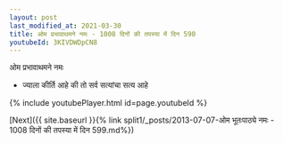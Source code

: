 ```yaml
---
layout: post
last_modified_at: 2021-03-30
title: ओम प्रभावाथमने नमः - 1008 दिनों की तपस्या में दिन 590
youtubeId: 3KIVDWDpCN8
---
```

 
 
 ओम प्रभावाथमने नमः  
 
 -  ज्याला कीर्ति आहे की तो सर्व सत्यांचा सत्य आहे 
 
  
 
  
 
 
 
 
 
 


{% include youtubePlayer.html id=page.youtubeId %}
 
[Next]({{ site.baseurl }}{% link  split1/_posts/2013-07-07-ओम भूतःपाठ्ये नमः - 1008 दिनों की तपस्या में दिन 599.md%})
 
